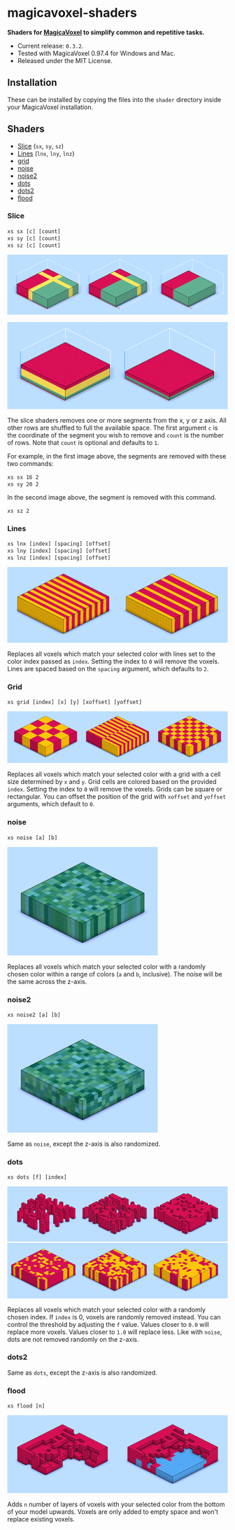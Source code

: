 # magicavoxel-shaders

__Shaders for [MagicaVoxel](https://ephtracy.github.io/) to simplify common and repetitive tasks.__

- Current release: `0.3.2`.
- Tested with MagicaVoxel 0.97.4 for Windows and Mac. 
- Released under the MIT License.

## Installation

These can be installed by copying the files into the `shader` directory inside your MagicaVoxel installation.

## Shaders

<ul>
    <li><a href="#slice_shader">Slice</a> (<code>sx</code>, <code>sy</code>, <code>sz</code>)</li>
    <li><a href="#lines_shader">Lines</a> (<code>lnx</code>, <code>lny</code>, <code>lnz</code>)</li>
    <li><a href="#grid_shader">grid</a></li>
    <li><a href="#noise_shader">noise</a></li>
    <li><a href="#noise2_shader">noise2</a></li>
    <li><a href="#dots_shader">dots</a></li>
    <li><a href="#dots2_shader">dots2</a></li>
    <li><a href="#flood_shader">flood</a></li>
</ul>

<h3 id="slice_shader">Slice</h3>

```
xs sx [c] [count]
xs sy [c] [count]
xs sz [c] [count]
```

![Shader preview](/img/slice_a.png?raw=true)

![Shader preview](/img/slice_b.png?raw=true)

The slice shaders removes one or more segments from the x, y or z axis. All other rows are shuffled to full the available space. The first argument `c` is the coordinate of the segment you wish to remove and `count` is the number of rows. Note that `count` is optional and defaults to `1`.

For example, in the first image above, the segments are removed with these two commands:

```
xs sx 16 2
xs sy 20 2
```

In the second image above, the segment is removed with this command.

```
xs sz 2
```

<h3 id="lines_shader">Lines</h3>

```
xs lnx [index] [spacing] [offset]
xs lny [index] [spacing] [offset]
xs lnz [index] [spacing] [offset]
```

![Shader preview](/img/lines.png?raw=true)

Replaces all voxels which match your selected color with lines set to the color index passed as `index`. Setting the index to `0` will remove the voxels. Lines are spaced based on the `spacing` argument, which defaults to `2`.

<h3 id="grid_shader">Grid</h3>

```
xs grid [index] [x] [y] [xoffset] [yoffset]
```

![Shader preview](/img/grid.png?raw=true)

Replaces all voxels which match your selected color with a grid with a cell size determined by `x` and `y`. Grid cells are colored based on the provided `index`. Setting the index to `0` will remove the voxels. Grids can be square or rectangular. You can offset the position of the grid with `xoffset` and `yoffset` arguments, which default to `0`.

<h3 id="noise_shader">noise</h3>

```
xs noise [a] [b]
```

![Shader preview](/img/noise.png?raw=true)

Replaces all voxels which match your selected color with a randomly chosen color within a range of colors (`a` and `b`, inclusive). The noise will be the same across the z-axis.

<h3 id="noise2_shader">noise2</h3>

```
xs noise2 [a] [b]
```

![Shader preview](/img/noise2.png?raw=true)

Same as `noise`, except the z-axis is also randomized.

<h3 id="dots_shader">dots</h3>

```
xs dots [f] [index]
```

![Shader preview](/img/dots_a.png?raw=true)
![Shader preview](/img/dots_b.png?raw=true)

Replaces all voxels which match your selected color with a randomly chosen index. If `index` is 0, voxels are randomly removed instead. You can control the threshold by adjusting the `f` value. Values closer to `0.0` will replace more voxels. Values closer to `1.0` will replace less. Like with `noise`, dots are not removed randomly on the z-axis.

<h3 id="dots2_shader">dots2</h3>

Same as `dots`, except the z-axis is also randomized.

<h3 id="flood_shader">flood</h3>

```
xs flood [n]
```

![Shader preview](/img/flood.png?raw=true)

Adds `n` number of layers of voxels with your selected color from the bottom of your model upwards. Voxels are only added to empty space and won't replace existing voxels.
